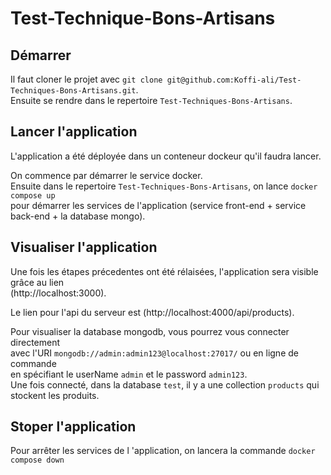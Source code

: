 # Test-Technique-Bons-Artisans

## Démarrer
Il faut cloner le projet avec `git clone git@github.com:Koffi-ali/Test-Techniques-Bons-Artisans.git`.\
Ensuite se rendre dans le repertoire `Test-Techniques-Bons-Artisans`\.

## Lancer l'application
L'application a été déployée dans un conteneur dockeur qu'il faudra lancer.

On commence par démarrer le service docker.\
Ensuite dans le repertoire `Test-Techniques-Bons-Artisans`, on lance `docker compose up`\
pour démarrer les services de  l'application (service front-end + service back-end + la database mongo).



## Visualiser l'application
Une fois les étapes précedentes ont été rélaisées, l'application sera visible grâce au lien \
(http://localhost:3000).

Le lien pour l'api du serveur est (http://localhost:4000/api/products).

Pour visualiser la database mongodb, vous pourrez vous connecter directement \
avec l'URI `mongodb://admin:admin123@localhost:27017/` ou en ligne de commande \
en spécifiant le userName `admin` et le password `admin123`.\
Une fois connecté, dans la database `test`, il y a une collection `products` qui stockent les produits.

## Stoper l'application
Pour arrêter les services de l 'application, on lancera la commande `docker compose down`

